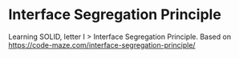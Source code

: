 # Interface Segregation Principle
Learning SOLID, letter I > Interface Segregation Principle. Based on https://code-maze.com/interface-segregation-principle/

